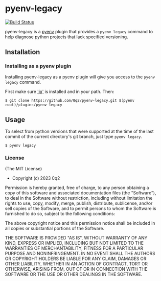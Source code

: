 # pyenv-legacy

[![Build Status](https://app.travis-ci.com/0q2/pyenv-legacy.svg?branch=main)](https://app.travis-ci.com/github/0q2/pyenv-legacy)

pyenv-legacy is a [pyenv](https://github.com/pyenv/pyenv) plugin
that provides a `pyenv legacy` command to help diagnose python projects that lack specified versioning.

## Installation

### Installing as a pyenv plugin

Installing pyenv-legacy as a pyenv plugin will give you access to the
`pyenv legacy` command.

First make sure ['jq'](https://stedolan.github.io/jq/) is installed and in your path. Then:

    $ git clone https://github.com/0q2/pyenv-legacy.git $(pyenv root)/plugins/pyenv-legacy

## Usage

To select from python versions that were supported at the time of the last commit of the current directory's git branch, just type `pyenv legacy`.

    $ pyenv legacy

### License

(The MIT License)

* Copyright (c) 2023 0q2

Permission is hereby granted, free of charge, to any person obtaining
a copy of this software and associated documentation files (the
"Software"), to deal in the Software without restriction, including
without limitation the rights to use, copy, modify, merge, publish,
distribute, sublicense, and/or sell copies of the Software, and to
permit persons to whom the Software is furnished to do so, subject to
the following conditions:

The above copyright notice and this permission notice shall be
included in all copies or substantial portions of the Software.

THE SOFTWARE IS PROVIDED "AS IS", WITHOUT WARRANTY OF ANY KIND,
EXPRESS OR IMPLIED, INCLUDING BUT NOT LIMITED TO THE WARRANTIES OF
MERCHANTABILITY, FITNESS FOR A PARTICULAR PURPOSE AND
NONINFRINGEMENT. IN NO EVENT SHALL THE AUTHORS OR COPYRIGHT HOLDERS BE
LIABLE FOR ANY CLAIM, DAMAGES OR OTHER LIABILITY, WHETHER IN AN ACTION
OF CONTRACT, TORT OR OTHERWISE, ARISING FROM, OUT OF OR IN CONNECTION
WITH THE SOFTWARE OR THE USE OR OTHER DEALINGS IN THE SOFTWARE.
